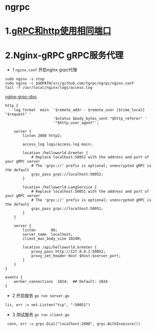 # ngrpc


1.[gRPC和http使用相同端口](cmux.md)
============

2.Nginx-gRPC gRPC服务代理
============


 - 1 `nginx.conf` 开启nginx grpc代理

```
sudo nginx -s stop
sudo nginx -c $GOPATH/src/github.com/tgrpc/ngrpc/nginx.conf
tail -f /usr/local/nginx/logs/access.log
```

[nginx-grpc-doc](https://www.nginx.com/blog/nginx-1-13-10-grpc/)

```
http {
    log_format  main  '$remote_addr - $remote_user [$time_local] "$request" '
                      '$status $body_bytes_sent "$http_referer" '
                      '"$http_user_agent"';

    server {
        listen 2080 http2;
 
        access_log logs/access.log main;

        location /helloworld.Greeter {
            # Replace localhost:50052 with the address and port of your gRPC server
            # The 'grpc://' prefix is optional; unencrypted gRPC is the default    
            grpc_pass grpc://localhost:50052;
        }

        location /helloworld.LangService {
            # Replace localhost:50051 with the address and port of your gRPC server
            # The 'grpc://' prefix is optional; unencrypted gRPC is the default    
            grpc_pass grpc://localhost:50051;
        }
    }

    server {
        listen       80;
        server_name  localhost;
        client_max_body_size 1024M;

        location /api/helloworld.Greeter {
            proxy_pass http://127.0.0.1:50052;
            proxy_set_header Host $host:$server_port;
        }
    }
}

events {
    worker_connections  1024;  ## Default: 1024
}
```

 - 2 开启服务 `go run server.go`

```
lis, err := net.Listen("tcp", ":50051")
```

 - 3 测试服务 `go run client.go`

```
 conn, err := grpc.Dial("localhost:2080", grpc.WithInsecure())
```